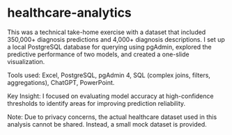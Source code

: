 # healthcare-analytics
This was a technical take-home exercise with a dataset that included 350,000+ diagnosis predictions and 4,000+ diagnosis descriptions. I set up a local PostgreSQL database for querying using pgAdmin, explored the predictive performance of two models, and created a one-slide visualization.

Tools used:
Excel, PostgreSQL, pgAdmin 4, SQL (complex joins, filters, aggregations), ChatGPT, PowerPoint.

Key Insight: 
I focused on evaluating model accuracy at high-confidence thresholds to identify areas for improving prediction reliability.

Note:
Due to privacy concerns, the actual healthcare dataset used in this analysis cannot be shared. Instead, a small mock dataset is provided.
